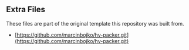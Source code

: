 ## Extra Files
These files are part of the original template this repository was built from.
* [https://github.com/marcinbojko/hv-packer.git](https://github.com/marcinbojko/hv-packer.git)